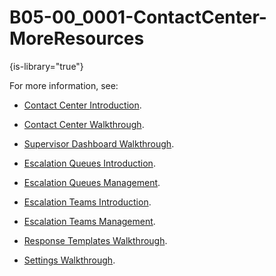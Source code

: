 # B05-00_0001-ContactCenter-MoreResources

{is-library="true"}

<snippet id="B05-00_0001-ContactCenter-MoreResources_snippet">


For more information, see:

* [Contact Center Introduction](B05-00_0001-Contact-Center-Workspace-Intro.md).

* [Contact Center Walkthrough](B05-00_0002-Contact-Center-Workspace-Walkthrough.md).

* [Supervisor Dashboard Walkthrough](B05-01_0003-Supervisor-Dashboard-Walkthrough.md).

* [Escalation Queues Introduction](B05-02_0002-Escalation-Queues-Intro.md).

* [Escalation Queues Management](B05-02_0003-Escalation-Queues-Management.md).

* [Escalation Teams Introduction](B05-03_0002-Escalation-Teams-Intro.md).

* [Escalation Teams Management](B05-03_0003-Escalation-Teams-Management.md).

* [Response Templates Walkthrough](B05-04_0001-Response-Templates-Walkthrough.md).

* [Settings Walkthrough](B05-05_0001-Contact-Center-Settings-Walkthrough.md).

</snippet>